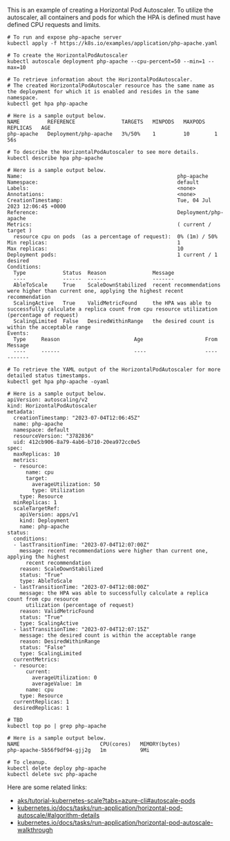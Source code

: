 This is an example of creating a Horizontal Pod Autoscaler. To utilize the autoscaler, all containers and pods for which the HPA is defined must have defined CPU requests and limits.

```
# To run and expose php-apache server
kubectl apply -f https://k8s.io/examples/application/php-apache.yaml

# To create the HorizontalPodAutoscaler
kubectl autoscale deployment php-apache --cpu-percent=50 --min=1 --max=10
```

```
# To retrieve information about the HorizontalPodAutoscaler.
# The created HorizontalPodAutoscaler resource has the same name as the deployment for which it is enabled and resides in the same namespace.
kubectl get hpa php-apache

# Here is a sample output below.
NAME         REFERENCE               TARGETS   MINPODS   MAXPODS   REPLICAS   AGE
php-apache   Deployment/php-apache   3%/50%    1         10        1          56s
```

```
# To describe the HorizontalPodAutoscaler to see more details.
kubectl describe hpa php-apache

# Here is a sample output below.
Name:                                                  php-apache
Namespace:                                             default
Labels:                                                <none>
Annotations:                                           <none>
CreationTimestamp:                                     Tue, 04 Jul 2023 12:06:45 +0000
Reference:                                             Deployment/php-apache
Metrics:                                               ( current / target )
  resource cpu on pods  (as a percentage of request):  0% (1m) / 50%
Min replicas:                                          1
Max replicas:                                          10
Deployment pods:                                       1 current / 1 desired
Conditions:
  Type            Status  Reason               Message
  ----            ------  ------               -------
  AbleToScale     True    ScaleDownStabilized  recent recommendations were higher than current one, applying the highest recent recommendation
  ScalingActive   True    ValidMetricFound     the HPA was able to successfully calculate a replica count from cpu resource utilization (percentage of request)
  ScalingLimited  False   DesiredWithinRange   the desired count is within the acceptable range
Events:
  Type     Reason                        Age                    From                       Message
  ----     ------                        ----                   ----                       -------
```

```
# To retrieve the YAML output of the HorizontalPodAutoscaler for more detailed status timestamps.
kubectl get hpa php-apache -oyaml

# Here is a sample output below.
apiVersion: autoscaling/v2
kind: HorizontalPodAutoscaler
metadata:
  creationTimestamp: "2023-07-04T12:06:45Z"
  name: php-apache
  namespace: default
  resourceVersion: "3782836"
  uid: 412cb906-8a79-4ab6-b710-20ea972cc0e5
spec:
  maxReplicas: 10
  metrics:
  - resource:
      name: cpu
      target:
        averageUtilization: 50
        type: Utilization
    type: Resource
  minReplicas: 1
  scaleTargetRef:
    apiVersion: apps/v1
    kind: Deployment
    name: php-apache
status:
  conditions:
  - lastTransitionTime: "2023-07-04T12:07:00Z"
    message: recent recommendations were higher than current one, applying the highest
      recent recommendation
    reason: ScaleDownStabilized
    status: "True"
    type: AbleToScale
  - lastTransitionTime: "2023-07-04T12:08:00Z"
    message: the HPA was able to successfully calculate a replica count from cpu resource
      utilization (percentage of request)
    reason: ValidMetricFound
    status: "True"
    type: ScalingActive
  - lastTransitionTime: "2023-07-04T12:07:15Z"
    message: the desired count is within the acceptable range
    reason: DesiredWithinRange
    status: "False"
    type: ScalingLimited
  currentMetrics:
  - resource:
      current:
        averageUtilization: 0
        averageValue: 1m
      name: cpu
    type: Resource
  currentReplicas: 1
  desiredReplicas: 1
```

```
# TBD
kubectl top po | grep php-apache

# Here is a sample output below.
NAME                          CPU(cores)   MEMORY(bytes)
php-apache-5b56f9df94-gjj2g   1m           9Mi
```

```
# To cleanup.
kubectl delete deploy php-apache
kubectl delete svc php-apache
```

Here are some related links:
- [aks/tutorial-kubernetes-scale?tabs=azure-cli#autoscale-pods](https://learn.microsoft.com/en-us/azure/aks/tutorial-kubernetes-scale?tabs=azure-cli#autoscale-pods)
- [kubernetes.io/docs/tasks/run-application/horizontal-pod-autoscale/#algorithm-details](https://kubernetes.io/docs/tasks/run-application/horizontal-pod-autoscale/#algorithm-details)
- [kubernetes.io/docs/tasks/run-application/horizontal-pod-autoscale-walkthrough](https://kubernetes.io/docs/tasks/run-application/horizontal-pod-autoscale-walkthrough/)
